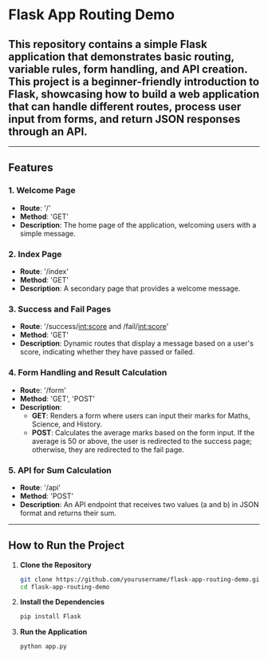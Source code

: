 # Flask App Routing Demo
This repository contains a simple Flask application that demonstrates basic routing, variable rules, form handling, and API creation. This project is a beginner-friendly introduction to Flask, showcasing how to build a web application that can handle different routes, process user input from forms, and return JSON responses through an API.
---
---
## Features
### 1. Welcome Page
- **Route**: '/'
- **Method**: 'GET'
- **Description**: The home page of the application, welcoming users with a simple message.

### 2. Index Page
- **Route**: '/index'
- **Method**: 'GET'
- **Description**: A secondary page that provides a welcome message.

### 3. Success and Fail Pages
- **Route**: '/success/<int:score> and /fail/<int:score>'
- **Method**: 'GET'
- **Description**: Dynamic routes that display a message based on a user's score, indicating whether they have passed or failed.

### 4. Form Handling and Result Calculation
- **Rout**e: '/form'
- **Method**: 'GET', 'POST'
- **Description**:
  - **GET**: Renders a form where users can input their marks for Maths, Science, and History.
  - **POST**: Calculates the average marks based on the form input. If the average is 50 or above, the user is redirected to the success page; otherwise, they are redirected to the fail page.

### 5. API for Sum Calculation
- **Route**: '/api'
- **Method**: 'POST'
- **Description**: An API endpoint that receives two values (a and b) in JSON format and returns their sum.

--- 

## How to Run the Project

1. **Clone the Repository**
   ```bash
   git clone https://github.com/yourusername/flask-app-routing-demo.git
   cd flask-app-routing-demo

2. **Install the Dependencies**
   ```bash
   pip install Flask

3. **Run the Application**
   ```bash
   python app.py
